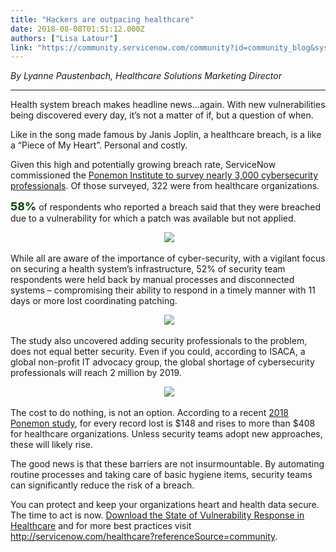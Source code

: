 ```yaml
---
title: "Hackers are outpacing healthcare"
date: 2018-08-08T01:51:12.000Z
authors: ["Lisa Latour"]
link: "https://community.servicenow.com/community?id=community_blog&sys_id=683293d9db7b9f400be6a345ca96195e"
---
```

<p><em>By Lyanne Paustenbach, Healthcare Solutions Marketing Director  </em></p>
<hr />
<p>Health system breach makes headline news…again. With new vulnerabilities being discovered every day, it’s not a matter of if, but a question of when.</p>
<p>Like in the song made famous by Janis Joplin, a healthcare breach, is a like a “Piece of My Heart”. Personal and costly.</p>
<p>Given this high and potentially growing breach rate, ServiceNow commissioned the <a href="https://www.servicenow.com/lpayr/ponemon-vulnerability-survey.html?cid&#61;s:servicematters:12672" rel="nofollow">Ponemon Institute to survey nearly 3,000 cybersecurity professionals</a>. Of those surveyed, 322 were from healthcare organizations.</p>
<p><strong style="color: #013f01; font-size: 18px;">58%</strong> of respondents who reported a breach said that they were breached due to a vulnerability for which a patch was available but not applied.</p>
<p style="text-align: center;"> <img src="35ae0f51db3b9f400be6a345ca9619ee.iix" /></p>
<p>While all are aware of the importance of cyber-security, with a vigilant focus on securing a health system’s infrastructure, 52% of security team respondents were held back by manual processes and disconnected systems – compromising their ability to respond in a timely manner with 11 days or more lost coordinating patching.</p>
<p style="text-align: center;"> <img src="b09e0391db3b9f400be6a345ca96194b.iix" /></p>
<p>The study also uncovered adding security professionals to the problem, does not equal better security. Even if you could, according to ISACA, a global non-profit IT advocacy group, the global shortage of cybersecurity professionals will reach 2 million by 2019.</p>
<p style="text-align: center;"> <img src="f68e4f51db3b9f400be6a345ca961930.iix" /></p>
<p>The cost to do nothing, is not an option. According to a recent <a href="https://public.dhe.ibm.com/common/ssi/ecm/55/en/55017055usen/2018-global-codb-report_06271811_55017055USEN.pdf" rel="nofollow">2018 Ponemon study</a>, for every record lost is $148 and rises to more than $408 for healthcare organizations. Unless security teams adopt new approaches, these will likely rise.</p>
<p>The good news is that these barriers are not insurmountable. By automating routine processes and taking care of basic hygiene items, security teams can significantly reduce the risk of a breach.</p>
<p>You can protect and keep your organizations heart and health data secure. The time to act is now. <a href="https://www.servicenow.com/lpayr/ponemon-healthcare.html?referenceSource&#61;community" rel="nofollow">Download the State of Vulnerability Response in Healthcare</a> and for more best practices visit <a href="http://servicenow.com/healthcare" rel="nofollow">http://servicenow.com/healthcare?referenceSource&#61;community</a>.</p>
<p> </p>